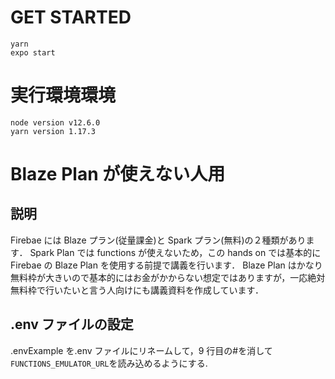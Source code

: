 # GET STARTED

```
yarn
expo start
```

# 実行環境環境

```
node version v12.6.0
yarn version 1.17.3
```

# Blaze Plan が使えない人用

## 説明

Firebae には Blaze プラン(従量課金)と Spark プラン(無料)の２種類があります．
Spark Plan では functions が使えないため，この hands on では基本的に Firebae の Blaze Plan を使用する前提で講義を行います．
Blaze Plan はかなり無料枠が大きいので基本的にはお金がかからない想定ではありますが，一応絶対無料枠で行いたいと言う人向けにも講義資料を作成しています．

## .env ファイルの設定

.envExample を.env ファイルにリネームして，9 行目の#を消して`FUNCTIONS_EMULATOR_URL`を読み込めるようにする.
